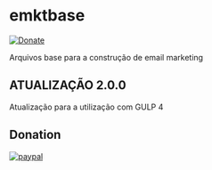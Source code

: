 # emktbase
[![Donate](https://img.shields.io/badge/Donate-PayPal-green.svg)](https://www.paypal.com/cgi-bin/webscr?cmd=_s-xclick&hosted_button_id=SRWLKCPSZGQTJ)

Arquivos base para a construção de email marketing

## ATUALIZAÇÃO 2.0.0
Atualização para a utilização com GULP 4


## Donation
[![paypal](https://www.paypalobjects.com/en_US/i/btn/btn_donateCC_LG.gif)](https://www.paypal.com/cgi-bin/webscr?cmd=_s-xclick&hosted_button_id=SRWLKCPSZGQTJ)
